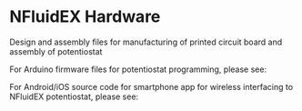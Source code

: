 # NFluidEX Hardware
Design and assembly files for manufacturing of printed circuit board and assembly of potentiostat

For Arduino firmware files for potentiostat programming, please see:

For Android/iOS source code for smartphone app for wireless interfacing to NFluidEX potentiostat, please see:
